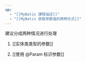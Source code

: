 ```yaml
---
up:
  - "[[MyBatis 課程描述]]"
  - "[[MyBatis 获取参数值的两种方式]]"
---
```

建议分成两种情况进行处理

1.  [[实体类类型的参数]]

2.  [[使用 @Param 标识参数]]
